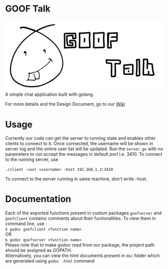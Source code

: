 # GOOF Talk
![Gooftalk_Logo](https://raw.githubusercontent.com/GOOFS/go-goof-Talk/master/img/Gooftalk_Logo.jpg)
 A simple chat application built with golang.

 For more details and the Design Document, go to our [Wiki](https://github.com/GOOFS/go-goof-Talk/wiki/Design-Document)

# Usage
Currently our code can get the server to running state and enables other clients to connect to it. Once connected, the username will be shown in server log and the online user list will be updated. Run the `server.go` with no parameters to run accept the messages in default port i.e. 3410.
To connect to the running server, use

`./client -user <username> -host 192.168.1.3:3410`

To connect to the server running in same machine, don't write -host.


# Documentation
Each of the exported functions present in custom packages `goofserver` and `goofclient` contains comments about their fuctionalities. To view them in command line, use :<br/>
` $ godoc goofclient <function name> `
<br/>OR
<br/>` $ godoc goofserver <function name> `
<br/>
Please note that to make godoc read from our package, the project path should be assigned as GOPATH.<br/>
Alternatively, you can view the html documents present in `doc` folder which are generated using `godoc -html` command
